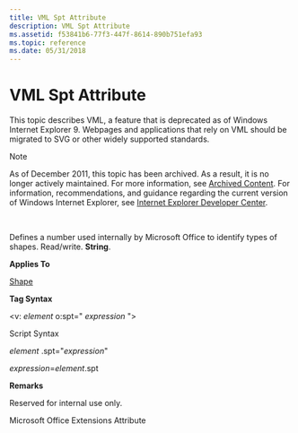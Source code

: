 ```yaml
---
title: VML Spt Attribute
description: VML Spt Attribute
ms.assetid: f53841b6-77f3-447f-8614-890b751efa93
ms.topic: reference
ms.date: 05/31/2018
---
```


# VML Spt Attribute

This topic describes VML, a feature that is deprecated as of Windows Internet Explorer 9. Webpages and applications that rely on VML should be migrated to SVG or other widely supported standards.

> [!Note]  
> As of December 2011, this topic has been archived. As a result, it is no longer actively maintained. For more information, see [Archived Content](/previous-versions/windows/internet-explorer/ie-developer/). For information, recommendations, and guidance regarding the current version of Windows Internet Explorer, see [Internet Explorer Developer Center](https://msdn.microsoft.com/ie/).

 

Defines a number used internally by Microsoft Office to identify types of shapes. Read/write. **String**.

**Applies To**

[Shape](shape-element--vml.md)

**Tag Syntax**

<v: *element* o:spt=" *expression* ">

Script Syntax

*element* .spt="*expression*"

*expression*=*element*.spt

**Remarks**

Reserved for internal use only.

Microsoft Office Extensions Attribute

 

 
